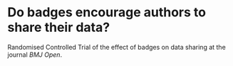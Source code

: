 # Do badges encourage authors to share their data?

Randomised Controlled Trial of the effect of badges on data sharing at the journal *BMJ Open*.
